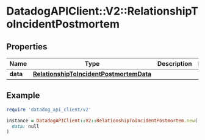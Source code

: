 # DatadogAPIClient::V2::RelationshipToIncidentPostmortem

## Properties

| Name | Type | Description | Notes |
| ---- | ---- | ----------- | ----- |
| **data** | [**RelationshipToIncidentPostmortemData**](RelationshipToIncidentPostmortemData.md) |  |  |

## Example

```ruby
require 'datadog_api_client/v2'

instance = DatadogAPIClient::V2::RelationshipToIncidentPostmortem.new(
  data: null
)
```

